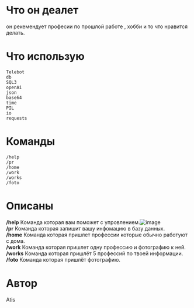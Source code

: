 # Что он деалет
он рекемендует професии по прошлой работе , хобби и то что нравится делать.
# Что использую
    Telebot
    db 
    SQL3
    openAi
    json
    base64
    time
    PIL
    io
    requests

# Команды
    /help
    /pr
    /home
    /work
    /works
    /foto
# Описаны
__/help__ Команда которая вам поможет с упровлением.![image](https://github.com/user-attachments/assets/e783fe3a-21eb-49c4-9280-5c70da936333)
<br>
__/pr__ Команда которая запишит вашу инфомацию в базу данных.<br>
__/home__ Команда которая пришлет профессии которые обычно работуют с дома.<br>
__/work__ Команда которая пришлет одну профессию и фотографию к ней.<br>
__/works__ Команда которая пришлёт 5 профессий по твоей информации.<br>
__/foto__ Команда которая пришлёт фотографию.<br>
# Автор
Atis

